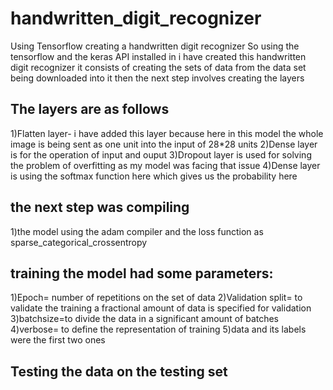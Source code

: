 # handwritten_digit_recognizer
Using Tensorflow creating a handwritten digit recognizer 
So using the tensorflow  and the keras API installed in i have created this handwritten digit recognizer
it consists of creating the sets of data from the data set being downloaded into it
then the next step involves creating the layers

## The layers are as follows
1)Flatten layer- i have added this layer because here in this model the whole image is being sent as one unit into the input of 28*28 units
2)Dense layer is for the operation of input and ouput 
3)Dropout layer is used for solving the problem of overfitting as my model was facing that issue
4)Dense layer is using the softmax function here which gives us the probability here 



## the next step was compiling
1)the model using the adam compiler and the loss function as sparse_categorical_crossentropy



## training the model had some parameters:
1)Epoch= number of repetitions on the set of data
2)Validation split= to validate the training a fractional amount of data is specified for validation
3)batchsize=to divide the data in a significant amount of batches
4)verbose= to define the representation of training
5)data and its labels were the first two ones

  
## Testing the data on the testing set
